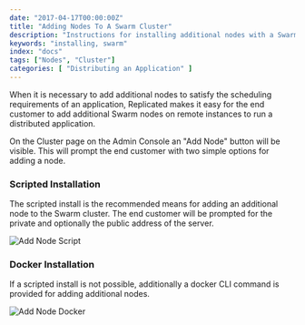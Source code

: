 ```yaml
---
date: "2017-04-17T00:00:00Z"
title: "Adding Nodes To A Swarm Cluster"
description: "Instructions for installing additional nodes with a Swarm cluster"
keywords: "installing, swarm"
index: "docs"
tags: ["Nodes", "Cluster"]
categories: [ "Distributing an Application" ]
---
```


When it is necessary to add additional nodes to satisfy the scheduling requirements of an application, Replicated makes it easy for the end customer to add additional Swarm nodes on remote instances to run a distributed application.

On the Cluster page on the Admin Console an "Add Node" button will be visible. This will prompt the end customer with two simple options for adding a node.

### Scripted Installation
The scripted install is the recommended means for adding an additional node to the Swarm cluster. The end customer will be prompted for the private and optionally the public address of the server.

![Add Node Script](/images/post-screens/add-node-swarm-script.png)

### Docker Installation
If a scripted install is not possible, additionally a docker CLI command is provided for adding additional nodes.

![Add Node Docker](/images/post-screens/add-node-swarm-docker.png)